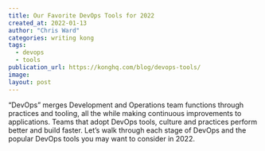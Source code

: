 ```yaml
---
title: Our Favorite DevOps Tools for 2022
created_at: 2022-01-13
author: "Chris Ward"
categories: writing kong
tags: 
  - devops
  - tools
publication_url: https://konghq.com/blog/devops-tools/
image:
layout: post
---
```


“DevOps” merges Development and Operations team functions through practices and tooling, all the while making continuous improvements to applications. Teams that adopt DevOps tools, culture and practices perform better and build faster. Let’s walk through each stage of DevOps and the popular DevOps tools you may want to consider in 2022.